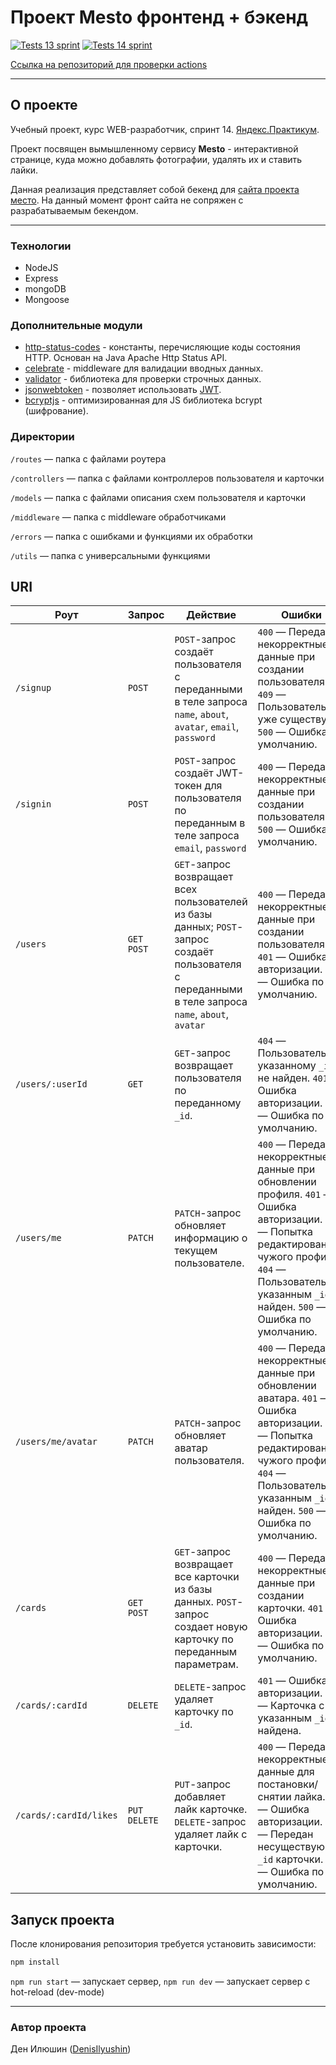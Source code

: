 # Проект Mesto фронтенд + бэкенд

[![Tests 13 sprint](https://github.com/DenisIlyushin/express-mesto-gha/actions/workflows/tests-13-sprint.yml/badge.svg?branch=main)](https://github.com/DenisIlyushin/express-mesto-gha/actions/workflows/tests-13-sprint.yml)
[![Tests 14 sprint](https://github.com/DenisIlyushin/express-mesto-gha/actions/workflows/tests-14-sprint.yml/badge.svg?branch=main)](https://github.com/DenisIlyushin/express-mesto-gha/actions/workflows/tests-14-sprint.yml)

[Ссылка на репозиторий для проверки actions](https://github.com/DenisIlyushin/express-mesto-gha/actions)

---
## О проекте

Учебный проект, курс WEB-разработчик, спринт 14.
[Яндекс.Практикум](https://practicum.yandex.ru/).

Проект посвящен вымышленному сервису **Mesto** - интерактивной странице, куда
можно добавлять фотографии, удалять их и ставить лайки.

Данная реализация представляет собой бекенд для [сайта проекта
место](https://denisilyushin.github.io/react-mesto-auth/). На данный момент фронт
сайта не сопряжен с разрабатываемым бекендом.

---
### Технологии

- NodeJS
- Express
- mongoDB
- Mongoose

### Дополнительные модули

- [http-status-codes](https://www.npmjs.com/package/http-status-codes) -
  константы, перечисляющие коды состояния HTTP. Основан на Java Apache Http Status API.
- [celebrate](https://www.npmjs.com/package/celebrate) - middleware для валидации вводных данных.
- [validator](https://www.npmjs.com/package/validator) - библиотека для проверки строчных данных.
- [jsonwebtoken](https://www.npmjs.com/package/jsonwebtoken) - позволяет использовать [JWT](https://datatracker.ietf.org/doc/html/rfc7519).
- [bcryptjs](https://www.npmjs.com/package/bcryptjs) - оптимизированная для JS библиотека bcrypt (шифрование).

### Директории

`/routes` — папка с файлами роутера

`/controllers` — папка с файлами контроллеров пользователя и карточки

`/models` — папка с файлами описания схем пользователя и карточки

`/middleware` — папка c middleware обработчиками

`/errors` — папка с ошибками и функциями их обработки

`/utils` — папка с универсальными функциями

## URI
| Роут                   | Запрос    | Действие                                                                                                                                             | Ошибки                                                                                                                                                                                                                |
|------------------------| --------- |------------------------------------------------------------------------------------------------------------------------------------------------------|-----------------------------------------------------------------------------------------------------------------------------------------------------------------------------------------------------------------------|
| `/signup`              | `POST` | `POST`-запрос создаёт пользователя с переданными в теле запроса `name`, `about`, `avatar`, `email`, `password`                                       | `400` — Переданы некорректные данные при создании пользователя. `409` — Пользователь уже существует. `500` — Ошибка по умолчанию.                                                                                     |
| `/signin`              | `POST`   | `POST`-запрос создаёт JWT-токен для пользователя по переданным в теле запроса `email`, `password`                                              | `400` — Переданы некорректные данные при создании пользователя. `500` — Ошибка по умолчанию.                                                                                                                          |
| `/users`               | `GET POST` | `GET`-запрос возвращает всех пользователей из базы данных; `POST`-запрос создаёт пользователя с переданными в теле запроса `name`, `about`, `avatar` | `400` — Переданы некорректные данные при создании пользователя. `401` — Ошибка авторизации. `500` — Ошибка по умолчанию.                                                                                              |
| `/users/:userId`       | `GET`     | `GET`-запрос возвращает пользователя по переданному `_id`.                                                                                           | `404` — Пользователь по указанному `_id` не найден. `401` — Ошибка авторизации. `500` — Ошибка по умолчанию.                                                                                                          |
| `/users/me`            | `PATCH`   | `PATCH`-запрос обновляет информацию о текущем пользователе.                                                                                          | `400` — Переданы некорректные данные при обновлении профиля. `401` — Ошибка авторизации. `403` — Попытка редактирования чужого профиля. `404` — Пользователь с указанным `_id` не найден. `500` — Ошибка по умолчанию. |
| `/users/me/avatar`     | `PATCH`   | `PATCH`-запрос обновляет аватар пользователя.                                                                                                        | `400` — Переданы некорректные данные при обновлении аватара. `401` — Ошибка авторизации. `403` — Попытка редактирования чужого профиля. `404` — Пользователь с указанным `_id` не найден. `500` — Ошибка по умолчанию. |
| `/cards`               | `GET POST` | `GET`-запрос возвращает все карточки из базы данных. `POST`-запрос создает новую карточку по переданным параметрам.                                  | `400` — Переданы некорректные данные при создании карточки. `401` — Ошибка авторизации. `500` — Ошибка по умолчанию.                                                                                                  |
| `/cards/:cardId`       | `DELETE`  | `DELETE`-запрос удаляет карточку по `_id`.                                                                                                           | `401` — Ошибка авторизации. `404` — Карточка с указанным `_id` не найдена.                                                                                                                                            |
| `/cards/:cardId/likes` | `PUT DELETE` | `PUT`-запрос добавляет лайк карточке. `DELETE`-запрос удаляет лайк с карточки.                                                                       | `400` — Переданы некорректные данные для постановки/снятии лайка. `401` — Ошибка авторизации. `404` — Передан несуществующий `_id` карточки. `500` — Ошибка по умолчанию.                                             |

## Запуск проекта

После клонирования репозитория требуется установить зависимости:

```bash
npm install
```

`npm run start` — запускает сервер, 
`npm run dev` — запускает сервер с hot-reload (dev-mode)

---
### Автор проекта

Ден Илюшин ([DenisIlyushin](https://github.com/DenisIlyushin/))
